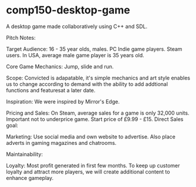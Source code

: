 # comp150-desktop-game
A desktop game made collaboratively using C++ and SDL.

Pitch Notes:

Target Audience:
16 - 35 year olds, males. PC Indie game players. Steam users. In USA, average male game player is 35 years old.

Core Game Mechanics:
Jump, slide and run.

Scope:
Convicted is adapatable, it's simple mechanics and art style enables us to change according to demand with the ability to add 
addtional functions and featuresat a later date.

Inspiration:
We were inspired by Mirror's Edge.

Pricing and Sales:
On Steam, average sales for a game is only 32,000 units. Important not to underprice game. Start price of £9.99 - £15.
Direct Sales goal:

Marketing:
Use social media and own website to advertise. Also place adverts in gaming magazines and chatrooms.

Maintainability:

Loyalty:
Most profit generated in first few months. To keep up customer loyalty and attract more players, we will create additional content to enhance gameplay.
